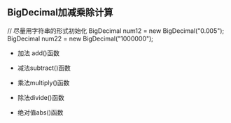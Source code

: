 

## BigDecimal加减乘除计算
 // 尽量用字符串的形式初始化
BigDecimal num12 = new BigDecimal("0.005");
BigDecimal num22 = new BigDecimal("1000000");
* 加法 add()函数
     
* 减法subtract()函数
* 乘法multiply()函数    
* 除法divide()函数    
* 绝对值abs()函数